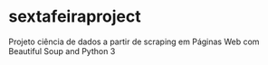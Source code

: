 # sextafeiraproject
Projeto ciência de dados a partir de scraping em Páginas Web com Beautiful Soup and Python 3
